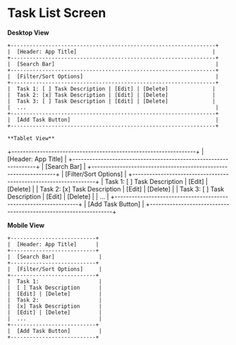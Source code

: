 # Task List Screen

**Desktop View**

```
+-----------------------------------------------------------------+
|  [Header: App Title]                                           |
+-----------------------------------------------------------------+
|  [Search Bar]                                                   |
+-----------------------------------------------------------------+
|  [Filter/Sort Options]                                          |
+-----------------------------------------------------------------+
|  Task 1: [ ] Task Description | [Edit] | [Delete]              |
|  Task 2: [x] Task Description | [Edit] | [Delete]              |
|  Task 3: [ ] Task Description | [Edit] | [Delete]              |
|  ...                                                            |
+-----------------------------------------------------------------+
|  [Add Task Button]                                              |
+-----------------------------------------------------------------+

**Tablet View**

```
+-----------------------------------------------------------------+
|  [Header: App Title]                                           |
+-----------------------------------------------------------------+
|  [Search Bar]                                                   |
+-----------------------------------------------------------------+
|  [Filter/Sort Options]                                          |
+-----------------------------------------------------------------+
|  Task 1: [ ] Task Description | [Edit] | [Delete]              |
|  Task 2: [x] Task Description | [Edit] | [Delete]              |
|  Task 3: [ ] Task Description | [Edit] | [Delete]              |
|  ...                                                            |
+-----------------------------------------------------------------+
|  [Add Task Button]                                              |
+-----------------------------------------------------------------+

**Mobile View**

```
+---------------------------+
|  [Header: App Title]      |
+---------------------------+
|  [Search Bar]              |
+---------------------------+
|  [Filter/Sort Options]     |
+---------------------------+
|  Task 1:                   |
|  [ ] Task Description      |
|  [Edit] | [Delete]         |
|  Task 2:                   |
|  [x] Task Description      |
|  [Edit] | [Delete]         |
|  ...                       |
+---------------------------+
|  [Add Task Button]         |
+---------------------------+
